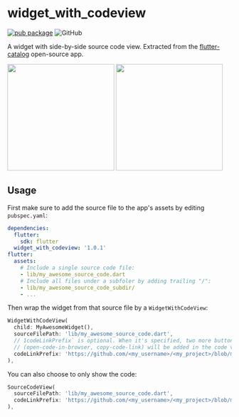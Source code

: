 # widget_with_codeview

[![pub package](https://img.shields.io/pub/v/widget_with_codeview.svg)](https://pub.dartlang.org/packages/widget_with_codeview)
![GitHub](https://img.shields.io/github/license/x-wei/widget_with_codeview.svg)

A widget with side-by-side source code view. Extracted from the
[flutter-catalog](https://github.com/X-Wei/flutter_catalog/) open-source app.

<img src="https://github.com/X-Wei/flutter_catalog/blob/master/screenshots/Screenshot_1541613193.png?raw=true" width="240px" />
<img src="https://github.com/X-Wei/flutter_catalog/blob/master/screenshots/Screenshot_1541613197.png?raw=true" width="240px" />

## Usage

First make sure to add the source file to the app's assets by editing `pubspec.yaml`:

```yaml
dependencies:
  flutter:
    sdk: flutter
  widget_with_codeview: '1.0.1'
flutter:
  assets:
    # Include a single source code file:
    - lib/my_awesome_source_code.dart
    # Include all files under a subfoler by adding trailing "/":
    - lib/my_awesome_source_code_subdir/
    - ...
```

Then wrap the widget from that source file by a `WidgetWithCodeView`:

```dart
WidgetWithCodeView(
  child: MyAwesomeWidget(),
  sourceFilePath: 'lib/my_awesome_source_code.dart',
  // 1codeLinkPrefix` is optional. When it's specified, two more buttons
  // (open-code-in-browser, copy-code-link) will be added in the code view.
  codeLinkPrefix: 'https://github.com/<my_username>/<my_project>/blob/master/',
),
```

You can also choose to only show the code:

```dart
SourceCodeView(
  sourceFilePath: 'lib/my_awesome_source_code.dart',
  codeLinkPrefix: 'https://github.com/<my_username>/<my_project>/blob/master/',
),
```
